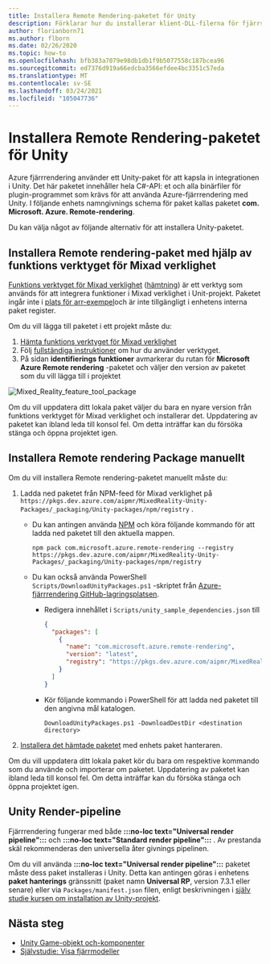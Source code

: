 ```yaml
---
title: Installera Remote Rendering-paketet för Unity
description: Förklarar hur du installerar klient-DLL-filerna för fjärrstyrning för Unity
author: florianborn71
ms.author: flborn
ms.date: 02/26/2020
ms.topic: how-to
ms.openlocfilehash: bfb383a7079e98db1db1f9b5077558c187bcea96
ms.sourcegitcommit: ed7376d919a66edcba3566efdee4bc3351c57eda
ms.translationtype: MT
ms.contentlocale: sv-SE
ms.lasthandoff: 03/24/2021
ms.locfileid: "105047736"
---
```

# <a name="install-the-remote-rendering-package-for-unity"></a>Installera Remote Rendering-paketet för Unity

Azure fjärrrendering använder ett Unity-paket för att kapsla in integrationen i Unity.
Det här paketet innehåller hela C#-API: et och alla binärfiler för plugin-programmet som krävs för att använda Azure-fjärrrendering med Unity.
I följande enhets namngivnings schema för paket kallas paketet **com. Microsoft. Azure. Remote-rendering**.

Du kan välja något av följande alternativ för att installera Unity-paketet.

## <a name="install-remote-rendering-package-using-the-mixed-reality-feature-tool"></a>Installera Remote rendering-paket med hjälp av funktions verktyget för Mixad verklighet

[Funktions verktyget för Mixad verklighet](/windows/mixed-reality/develop/unity/welcome-to-mr-feature-tool) ([hämtning](https://aka.ms/mrfeaturetool)) är ett verktyg som används för att integrera funktioner i Mixad verklighet i Unit-projekt. Paketet ingår inte i [plats för arr-exempel](https://github.com/Azure/azure-remote-rendering)och är inte tillgängligt i enhetens interna paket register.

Om du vill lägga till paketet i ett projekt måste du:
1. [Hämta funktions verktyget för Mixad verklighet](https://aka.ms/mrfeaturetool)
1. Följ [fullständiga instruktioner](/windows/mixed-reality/develop/unity/welcome-to-mr-feature-tool) om hur du använder verktyget.
1. På sidan **identifierings funktioner** avmarkerar du rutan för **Microsoft Azure Remote rendering** -paketet och väljer den version av paketet som du vill lägga till i projektet

![Mixed_Reality_feature_tool_package](media/mixed-reality-feature-tool-package.png)

Om du vill uppdatera ditt lokala paket väljer du bara en nyare version från funktions verktyget för Mixad verklighet och installerar det. Uppdatering av paketet kan ibland leda till konsol fel. Om detta inträffar kan du försöka stänga och öppna projektet igen.

## <a name="install-remote-rendering-package-manually"></a>Installera Remote rendering Package manuellt

Om du vill installera Remote rendering-paketet manuellt måste du:

1. Ladda ned paketet från NPM-feed för Mixad verklighet på `https://pkgs.dev.azure.com/aipmr/MixedReality-Unity-Packages/_packaging/Unity-packages/npm/registry` .
    * Du kan antingen använda [NPM](https://www.npmjs.com/get-npm) och köra följande kommando för att ladda ned paketet till den aktuella mappen.
      ```
      npm pack com.microsoft.azure.remote-rendering --registry https://pkgs.dev.azure.com/aipmr/MixedReality-Unity-Packages/_packaging/Unity-packages/npm/registry
      ```

    * Du kan också använda PowerShell `Scripts/DownloadUnityPackages.ps1` -skriptet från [Azure-fjärrrendering GitHub-lagringsplatsen](https://github.com/Azure/azure-remote-rendering).
        * Redigera innehållet i `Scripts/unity_sample_dependencies.json` till
          ```json
          {
            "packages": [
              {
                "name": "com.microsoft.azure.remote-rendering", 
                "version": "latest", 
                "registry": "https://pkgs.dev.azure.com/aipmr/MixedReality-Unity-Packages/_packaging/Unity-packages/npm/registry"
              }
            ]
          }
          ```

        * Kör följande kommando i PowerShell för att ladda ned paketet till den angivna mål katalogen.
          ```
          DownloadUnityPackages.ps1 -DownloadDestDir <destination directory>
          ```

1. [Installera det hämtade paketet](https://docs.unity3d.com/Manual/upm-ui-tarball.html) med enhets paket hanteraren.

Om du vill uppdatera ditt lokala paket kör du bara om respektive kommando som du använde och importerar om paketet. Uppdatering av paketet kan ibland leda till konsol fel. Om detta inträffar kan du försöka stänga och öppna projektet igen.

## <a name="unity-render-pipelines"></a>Unity Render-pipeline

Fjärrrendering fungerar med både **:::no-loc text="Universal render pipeline":::** och **:::no-loc text="Standard render pipeline":::** . Av prestanda skäl rekommenderas den universella åter givnings pipelinen.

Om du vill använda **:::no-loc text="Universal render pipeline":::** paketet måste dess paket installeras i Unity. Detta kan antingen göras i enhetens **paket hanterings** gränssnitt (paket namn **Universal RP**, version 7.3.1 eller senare) eller via `Packages/manifest.json` filen, enligt beskrivningen i [själv studie kursen om installation av Unity-projekt](../../tutorials/unity/view-remote-models/view-remote-models.md#include-the-azure-remote-rendering-package).

## <a name="next-steps"></a>Nästa steg

* [Unity Game-objekt och-komponenter](objects-components.md)
* [Självstudie: Visa fjärrmodeller](../../tutorials/unity/view-remote-models/view-remote-models.md)